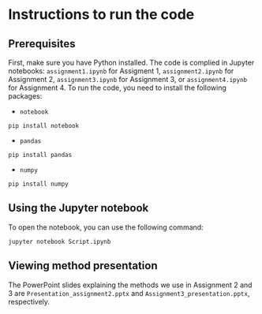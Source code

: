 # Instructions to run the code

## Prerequisites
First, make sure you have Python installed. The code is complied in Jupyter notebooks: `assignment1.ipynb` for Assigment 1, `assignment2.ipynb` for Assignment 2, `assignment3.ipynb` for Assignment 3, or `assignment4.ipynb` for Assignment 4. To run the code, you need to install the following packages:
- `notebook`
```
pip install notebook
```
- `pandas`
```
pip install pandas
```
- `numpy`
```
pip install numpy
```

## Using the Jupyter notebook
To open the notebook, you can use the following command:
```
jupyter notebook Script.ipynb
```

## Viewing method presentation

The PowerPoint slides explaining the methods we use in Assignment 2 and 3 are `Presentation_assignment2.pptx` and `Assignment3_presentation.pptx`, respectively.
